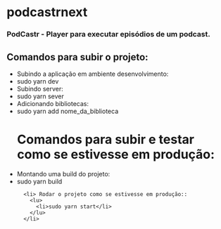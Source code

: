 # podcastrnext
<h3>PodCastr - Player para executar episódios de um podcast.</h3>


<h2> Comandos para subir o projeto: </h2>

<ul>
  
  <li> Subindo a aplicação em ambiente desenvolvimento: 
      <li>sudo yarn dev</li>
  </li>
  
  <li> Subindo server: 
    <lu>
      <li>sudo yarn sever</li>
    </lu>
  </li>
  
  <li> Adicionando bibliotecas: 
    <lu>
      <li>sudo yarn add nome_da_biblioteca</li>
    </lu>
  </li>
  
  <h1>Comandos para subir e testar como se estivesse em produção: </h1>

  <div>
      <li> Montando uma build do projeto: 
        <lu>
          <li>sudo yarn build</li>
        </lu>
      </li>

      <li> Rodar o projeto como se estivesse em produção:: 
        <lu>
          <li>sudo yarn start</li>
        </lu>
      </li>
  </div>
      
</ul>
